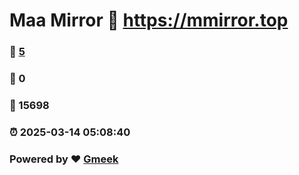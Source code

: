 # Maa Mirror :link: https://mmirror.top 
### :page_facing_up: [5](https://mmirror.top/tag.html) 
### :speech_balloon: 0 
### :hibiscus: 15698 
### :alarm_clock: 2025-03-14 05:08:40 
### Powered by :heart: [Gmeek](https://github.com/Meekdai/Gmeek)
